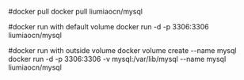 #docker pull
docker pull liumiaocn/mysql

#docker run with default volume
docker run -d -p 3306:3306 liumiaocn/mysql

#docker run with outside volume
docker volume create --name mysql
docker run -d -p 3306:3306 -v mysql:/var/lib/mysql --name mysql liumiaocn/mysql
